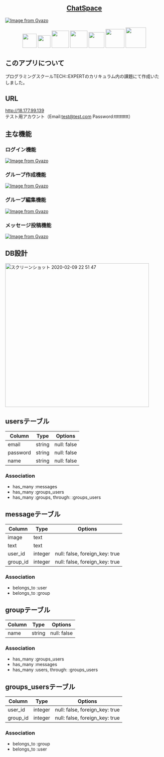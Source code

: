 <h2 align="center"><a href="http://18.177.99.139/">ChatSpace</a></h2>

[![Image from Gyazo](https://i.gyazo.com/691d3a36aad92121fbdabf3dbd8251ad.gif)](https://gyazo.com/691d3a36aad92121fbdabf3dbd8251ad)

<p align="center">
  <a href="https://www.ruby-lang.org/ja/"><img src="https://user-images.githubusercontent.com/57389471/73752345-276ec180-47a4-11ea-8fe1-caf19e125eeb.png" height="45px;" /></a>
  <a href="https://rubyonrails.org/"><img src="https://user-images.githubusercontent.com/57389471/73752059-9697e600-47a3-11ea-89c1-47465384c4fb.png" height="40px;" /></a>
  <a href="http://haml.info/"><img src="https://user-images.githubusercontent.com/57389471/73752833-fba00b80-47a4-11ea-96d7-54c5e6808403.png" height="55px;" /></a>
  <a href="https://sass-lang.com/"><img src="https://user-images.githubusercontent.com/57389471/73752910-1a060700-47a5-11ea-90e4-0c95d7e3e4ed.png" height="55px;" /></a>
  <a href="https://jquery.com/"><img src="https://user-images.githubusercontent.com/57389471/73754740-38213680-47a8-11ea-8dc7-9a7dfa30c992.png" height="50px;" /></a>
  <a href="https://www.mysql.com/jp/"><img src="https://user-images.githubusercontent.com/57389471/73753087-6e10eb80-47a5-11ea-8a91-47f816398fcb.png" height="60px;" /></a>
  <a href="https://aws.amazon.com/jp/"><img src="https://user-images.githubusercontent.com/57389471/73807685-a568b200-4810-11ea-9b66-121e4ba95ecc.png" height="65px;" /></a>
</p>

## このアプリについて
プログラミングスクールTECH::EXPERTのカリキュラム内の課題にて作成いたしました。

## URL
http://18.177.99.139 <br>
テスト用アカウント（Email:test@test.com Password:tttttttttt）

## 主な機能

### ログイン機能
[![Image from Gyazo](https://i.gyazo.com/f4d336f791eed0d889b510187db93668.png)](https://gyazo.com/f4d336f791eed0d889b510187db93668)

### グループ作成機能
[![Image from Gyazo](https://i.gyazo.com/20c6c895a4b0d4c1f76f73b2c71527a7.png)](https://gyazo.com/20c6c895a4b0d4c1f76f73b2c71527a7)

### グループ編集機能
[![Image from Gyazo](https://i.gyazo.com/accd641e19312cc4af22e5d2623c60ae.png)](https://gyazo.com/accd641e19312cc4af22e5d2623c60ae)

### メッセージ投稿機能
[![Image from Gyazo](https://i.gyazo.com/691d3a36aad92121fbdabf3dbd8251ad.gif)](https://gyazo.com/691d3a36aad92121fbdabf3dbd8251ad)

## DB設計
<img width="458" alt="スクリーンショット 2020-02-09 22 51 47" src="https://user-images.githubusercontent.com/57389471/74103373-f10fb880-4b8e-11ea-8a62-31f4121ef95a.png">

## usersテーブル
|Column|Type|Options|
|------|----|-------|
|email|string|null: false|
|password|string|null: false|
|name|string|null: false|
### Association
- has_many :messages
- has_many :groups_users
- has_many  :groups,  through:  :groups_users

## messageテーブル
|Column|Type|Options|
|------|----|-------|
|image|text||
|text|text||
|user_id|integer|null: false, foreign_key: true|
|group_id|integer|null: false, foreign_key: true|
### Association
- belongs_to :user
- belongs_to :group

## groupテーブル
|Column|Type|Options|
|------|----|-------|
|name|string|null: false|
### Association
- has_many :groups_users
- has_many :messages
- has_many  :users,  through:  :groups_users

## groups_usersテーブル
|Column|Type|Options|
|------|----|-------|
|user_id|integer|null: false, foreign_key: true|
|group_id|integer|null: false, foreign_key: true|
### Association
- belongs_to :group
- belongs_to :user

